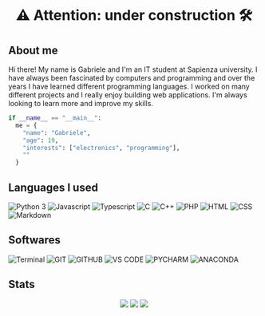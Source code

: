 <!-- # Hi, I'm Gabriele
-->
<h1 align="center"> ⚠ Attention: under construction 🛠</h1>

## About me
Hi there! My name is Gabriele and I'm an IT student at Sapienza university.
I have always been fascinated by computers and programming and over the years I have learned different programming languages.
I worked on many different projects and I really enjoy building web applications.
I'm always looking to learn more and improve my skills.

```python
if __name__ == "__main__":
  me = {
    "name": "Gabriele",
    "age": 19,
    "interests": ["electronics", "programming"],
    ""
  }
```

## Languages I used
<!--
![<Lang>](https://img.shields.io/badge/-<lang-name>-<right-color>?style=for-the-badge&logo=<lang-name>&logoColor=<logo-color>)
-->
![Python 3](https://img.shields.io/badge/-Python%203-blue?style=for-the-badge&logo=python&logoColor=white)
![Javascript](https://img.shields.io/badge/-Javascript-yellow?style=for-the-badge&logo=javascript&logoColor=black)
![Typescript](https://img.shields.io/badge/-Typescript-blue?style=for-the-badge&logo=typescript&logoColor=white)
![C](https://img.shields.io/badge/C%20-%232370ED.svg?style=for-the-badge&logo=c&logoColor=white)
![C++](https://img.shields.io/badge/C++%20-%2300599C.svg?style=for-the-badge&logo=c%2B%2B&logoColor=white)
![PHP](https://img.shields.io/badge/-PHP-purple?style=for-the-badge&logo=php&logoColor=white)
![HTML](https://img.shields.io/badge/-HTML-red?style=for-the-badge&logo=html5&logoColor=white)
![CSS](https://img.shields.io/badge/-CSS-blue?style=for-the-badge&logo=css3&logoColor=white)
![Markdown](https://img.shields.io/badge/markdown-%23000000.svg?style=for-the-badge&logo=markdown&logoColor=white) 


## Softwares
<!--
![<Name>](https://img.shields.io/badge/-<tool-name>-<right-color>?style=for-the-badge&logo=<tool-name>&logoColor=<logo-color>)
-->
![Terminal](https://img.shields.io/badge/Terminal-%23054020?style=for-the-badge&logo=gnu-bash&logoColor=white)
![GIT](https://img.shields.io/badge/-GIT-red?style=for-the-badge&logo=git&logoColor=white)
![GITHUB](https://img.shields.io/badge/-GITHUB-black?style=for-the-badge&logo=github&logoColor=white)
![VS CODE](https://img.shields.io/badge/-VS%20CODE-blue?style=for-the-badge&logo=Visual%20Studio%20Code&logoColor=white)
![PYCHARM](https://img.shields.io/badge/-Pycharm-darkgreen?style=for-the-badge&logo=pycharm&logoColor=white)
![ANACONDA](https://img.shields.io/badge/-ANACONDA-green?style=for-the-badge&logo=anaconda&logoColor=white)

## Stats
<div align="center">
  <picture >
    <source 
      srcset="https://github-readme-stats.vercel.app/api?username=gabrielemercolino&show_icons=true&theme=transparent"
      media="(prefers-color-scheme: dark)"
    />
    <source
      srcset="https://github-readme-stats.vercel.app/api?username=gabrielemercolino&show_icons=true"
      media="(prefers-color-scheme: light), (prefers-color-scheme: no-preference)"
    />
    <img src="https://github-readme-stats.vercel.app/api?username=gabrielemercolino&show_icons=true" />
  </picture>
  
  <picture>
    <source
      srcset="https://github-readme-stats.vercel.app/api/top-langs/?username=gabrielemercolino&langs_count=3&theme=transparent"
      media="(prefers-color-scheme: dark)"
    />
    <source
      srcset="https://github-readme-stats.vercel.app/api/top-langs/?username=gabrielemercolino&langs_count=3"
      media="(prefers-color-scheme: light), (prefers-color-scheme: no-preference)"
    />
    <img src="https://github-readme-stats.vercel.app/api/top-langs/?username=gabrielemercolino&langs_count=3" />
  </picture>
  
  <picture>
    <source
      srcset="https://github-readme-stats.vercel.app/api/wakatime?username=gabrielemercolino&theme=transparent"
      media="(prefers-color-scheme: dark)"
    />
    <source
      srcset="https://github-readme-stats.vercel.app/api/wakatime?username=gabrielemercolino"
      media="(prefers-color-scheme: light), (prefers-color-scheme: no-preference)"
    />
    <img src="https://github-readme-stats.vercel.app/api/wakatimeusername=gabrielemercolino" />
  </picture>
</div>
